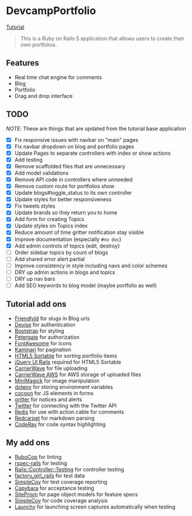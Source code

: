 # DevcampPortfolio

[Tutorial](https://www.udemy.com/professional-rails-5-development-course)

> This is a Ruby on Rails 5 application that allows users to create their own
portfolios.

## Features

- Real time chat engine for comments
- Blog
- Portfolio
- Drag and drop interface

## TODO

*NOTE*: These are things that are updated from the tutorial base application

- [x] Fix responsive issues with navbar on "main" pages
- [x] Fix navbar dropdown on blog and portfolio pages
- [x] Update Pages to separate controllers with index or show actions
- [x] Add testing
- [x] Remove scaffolded files that are unnecessary
- [x] Add model validations
- [x] Remove API code in controllers where unneeded
- [x] Remove custom route for portfolios show
- [x] Update blogs#toggle_status to its own controller
- [x] Update styles for better responsiveness
- [x] Fix tweets styles
- [x] Update brands so they return you to home
- [x] Add form for creating Topics
- [x] Update styles on Topics index
- [x] Reduce amount of time gritter notification stay visible
- [x] Improve documentation (especially `#no doc`)
- [x] Add admin controls of topics (edit, destroy)
- [ ] Order sidebar topics by count of blogs
- [ ] Add shared error alert partial
- [ ] Improve consistency in style including navs and color schemes
- [ ] DRY up admin actions in blogs and topics
- [ ] DRY up nav bars
- [ ] Add SEO keywords to blog model (maybe portfolio as well)

## Tutorial add ons

- [FriendlyId](https://github.com/norman/friendly_id) for slugs in Blog urls
- [Devise](https://github.com/plataformatec/devise) for authentication
- [Bootstrap](https://github.com/twbs/bootstrap-rubygem) for styling
- [Petergate](https://github.com/elorest/petergate) for authorization
- [FontAwesome](https://github.com/bokmann/font-awesome-rails) for icons
- [Kaminari](https://github.com/kaminari/kaminari) for pagination
- [HTML5 Sortable](https://github.com/lukasoppermann/html5sortable) for sorting
  portfolio items
- [jQuery UI Rails](https://github.com/jquery-ui-rails/jquery-ui-rails) required
  for HTML5 Sortable
- [CarrierWave](https://github.com/carrierwaveuploader/carrierwave) for file
  uploading
- [CarrierWave AWS](https://github.com/sorentwo/carrierwave-aws) for AWS storage
  of uploaded files
- [MiniMagick](https://github.com/minimagick/minimagick) for image manipulation
- [dotenv](https://github.com/bkeepers/dotenv) for storing environment variables
- [cocoon](https://github.com/nathanvda/cocoon) for JS elements in forms
- [gritter](https://github.com/RobinBrouwer/gritter) for notices and alerts
- [Twitter](https://github.com/sferik/twitter) for connecting with the Twitter
  API
- [Redis](https://github.com/redis/redis-rb) for use with action cable for
  comments
- [Redcarpet](https://github.com/vmg/redcarpet) for markdown parsing
- [CodeRay](https://github.com/rubychan/coderay) for code syntax highlighting

## My add ons

- [RuboCop](https://github.com/bbatsov/rubocop) for linting
- [rspec-rails](https://github.com/rspec/rspec-rails) for testing
- [Rails::Controller::Testing](https://github.com/rails/rails-controller-testing)
  for controller testing
- [factory_girl_rails](https://github.com/thoughtbot/factory_girl_rails) for
  test data
- [SimpleCov](https://github.com/colszowka/simplecov) for test coverage
  reporting
- [Capybara](https://github.com/teamcapybara/capybara) for acceptance testing
- [SitePrism](https://github.com/natritmeyer/site_prism) for page object models
  for feature specs
- [SimpleCov](https://github.com/colszowka/simplecov) for code coverage analysis
- [Launchy](https://github.com/copiousfreetime/launchy) for launching screen
  captures automatically when testing
